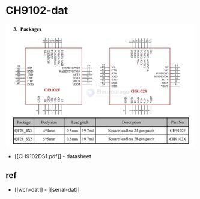 
# CH9102-dat

![](2025-07-15-18-02-19.png)

- [[CH9102DS1.pdf]] - datasheet 

## ref 

- [[wch-dat]] - [[serial-dat]]